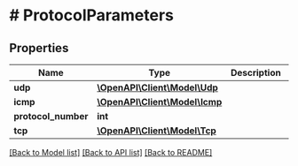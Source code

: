 # # ProtocolParameters

## Properties

Name | Type | Description | Notes
------------ | ------------- | ------------- | -------------
**udp** | [**\OpenAPI\Client\Model\Udp**](Udp.md) |  | [optional]
**icmp** | [**\OpenAPI\Client\Model\Icmp**](Icmp.md) |  | [optional]
**protocol_number** | **int** |  | [optional]
**tcp** | [**\OpenAPI\Client\Model\Tcp**](Tcp.md) |  | [optional]

[[Back to Model list]](../../README.md#models) [[Back to API list]](../../README.md#endpoints) [[Back to README]](../../README.md)
